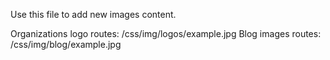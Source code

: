 Use this file to add new images content. 

Organizations logo routes: /css/img/logos/example.jpg
Blog images routes: /css/img/blog/example.jpg

